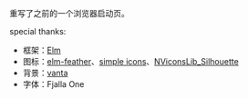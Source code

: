 重写了之前的一个浏览器启动页。

special thanks:

- 框架：[Elm](https://elm-lang.org/)
- 图标：[elm-feather](https://github.com/feathericons/elm-feather)、[simple icons](https://simpleicons.org)、[NViconsLib_Silhouette](https://github.com/nullice/NViconsLib_Silhouette)
- 背景：[vanta](https://github.com/tengbao/vanta)
- 字体：Fjalla One